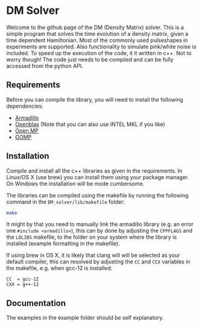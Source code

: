DM Solver 
=========

Welcome to the github page of the DM (Density Matrix) solver. This is a simple program that solves the time evolution of a density matrix, given a time dependent Hamiltonian. Most of the commonly used pulseshapes in experiments are supported. Also functionality to simulate  pink/white noise is included. To speed up the execution of the code, it it written in c++. Not to worry though! The code just needs to be compiled and can be fully accessed from the python API.

Requirements
-------------
Before you can compile the library, you will need to install the following dependencies:

* [Armadillo](http://arma.sourceforge.net/download.html)
* [Openblas](http://www.openblas.net/) (Note that you can also use INTEL MKL if you like)
* [Open MP](https://www.open-mpi.org/)
* [GOMP](https://gcc.gnu.org/projects/gomp/)


Installation
-------------
Compile and install all the c++ libraries as given in the requirements. In Linux/OS X (use brew) you can install them using your package manager. On Windows the installation will be mode cumbersome.

The libraries can be compiled using the makefile by running the following command in the `DM_solver/lib/makefile` folder:
```bash	
make
```
It might by that you need to manually link the armadillo library (e.g. an error one `#include <armadillo>`), this can by done by adjusting the `CPPFLAGS` and the `LDLIBS` makefile, to the folder on your system where the library is installed (example formatting in the makefile).

If using brew in OS X, it is likely that clang will will be selected as your default compiler, this can resolved by adjusting the `CC` and `CCX` variables in the makefile, e.g. when gcc-12 is installed:
```
CC  = gcc-12
CXX = g++-12
```
Documentation
-------------

The examples in the example folder should be self explanatory.